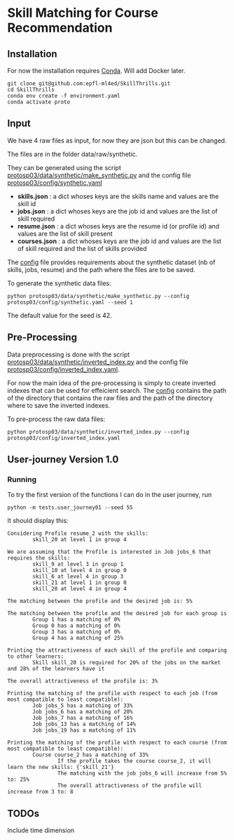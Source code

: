 # Skill Matching for Course Recommendation

## Installation

For now the installation requires [Conda](https://conda.io/projects/conda/en/latest/user-guide/install/index.html). Will add Docker later.

```shell script
git clone git@github.com:epfl-ml4ed/SkillThrills.git
cd SkillThrills
conda env create -f environment.yaml
conda activate proto
```

## Input

We have 4 raw files as input, for now they are json but this can be changed.

The files are in the folder data/raw/synthetic.

They can be generated using the script [protosp03/data/synthetic/make_synthetic.py](protosp03/data/synthetic/make_synthetic.py) and the config file [protosp03/config/synthetic.yaml](protosp03/config/synthetic.yaml)

- **skills.json** : a dict whoses keys are the skills name and values are the skill id
- **jobs.json** : a dict whoses keys are the job id and values are the list of skill required
- **resume.json** : a dict whoses keys are the resume id (or profile id) and values are the list of skill present
- **courses.json** : a dict whoses keys are the job id and values are the list of skill required and the list of skills provided

The [config](protosp03/config/synthetic.yaml) file provides requirements about the synthetic dataset (nb of skills, jobs, resume) and the path where the files are to be saved.  

To generate the synthetic data files:

```shell script
python protosp03/data/synthetic/make_synthetic.py --config protosp03/config/synthetic.yaml --seed 1
```

The default value for the seed is 42.

## Pre-Processing

Data preprocessing is done with the script [protosp03/data/synthetic/inverted_index.py](protosp03/data/synthetic/inverted_index.py) and the config file [protosp03/config/inverted_index.yaml](protosp03/config/inverted_index.yaml).

For now the main idea of the pre-processing is simply to create inverted indexes that can be used for effeicient search. The [config](protosp03/config/inverted_index.yaml) contains the path of the directory that contains the raw files and the path of the directory where to save the inverted indexes.

To pre-process the raw data files:  

```shell script
python protosp03/data/synthetic/inverted_index.py --config protosp03/config/inverted_index.yaml
```

## User-journey Version 1.0

### Running

To try the first version of the functions I can do in the user journey, run

```shell script
python -m tests.user_journey01 --seed 55
```

 It should display this:

```shell script
Considering Profile resume_2 with the skills:
        skill_20 at level 1 in group 4

We are assuming that the Profile is interested in Job jobs_6 that requires the skills:
        skill_9 at level 3 in group 1
        skill_10 at level 4 in group 0
        skill_6 at level 4 in group 3
        skill_21 at level 1 in group 0
        skill_20 at level 4 in group 4

The matching between the profile and the desired job is: 5%

The matching between the profile and the desired job for each group is
        Group 1 has a matching of 0%
        Group 0 has a matching of 0%
        Group 3 has a matching of 0%
        Group 4 has a matching of 25%

Printing the attractiveness of each skill of the profile and comparing to other learners:
        Skill skill_20 is required for 20% of the jobs on the market and 28% of the learners have it

The overall attractiveness of the profile is: 3%

Printing the matching of the profile with respect to each job (from most compatible to least compatible):
        Job jobs_5 has a matching of 33%
        Job jobs_6 has a matching of 20%
        Job jobs_7 has a matching of 16%
        Job jobs_13 has a matching of 14%
        Job jobs_19 has a matching of 11%

Printing the matching of the profile with respect to each course (from most compatible to least compatible):
        Course course_2 has a matching of 33%
                If the profile takes the course course_2, it will learn the new skills: {'skill_21'}
                The matching with the job jobs_6 will increase from 5% to: 25%
                The overall attractiveness of the profile will increase from 3 to: 8
```

## TODOs

Include time dimension
